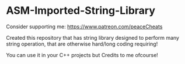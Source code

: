 # ASM-Imported-String-Library

Consider supporting me: https://www.patreon.com/peaceCheats

Created this repository that has string library designed to perform many string operation, that are otherwise hard/long coding requiring!

You can use it in your C++ projects but Credits to me ofcourse!
